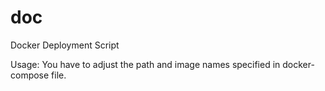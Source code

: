 # doc

Docker Deployment Script

Usage:
You have to adjust the path and image names specified in docker-compose file.
